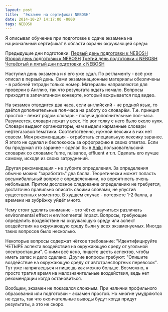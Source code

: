 ```yaml
---
layout: post
title:  "Экзамен на сертификат NEBOSH"
date: 2014-10-27 14:17:00 -0000
tags: NEBOSH
---
```



Я описывал обучение при подготовке к сдаче экзамена на национальный сертификат в области охраны окружающей среды:

Предыдущие дни подготовки:
[Первый день подготовки к NEBOSH](/blog/2014/nebosh-day1)
[Второй день подготовки к NEBOSH](/blog/2014/nebosh-day2)
[Третий день подготовки к NEBOSH](/blog/2014/nebosh-day3)
[Четвёртый и пятый дни подготовки к NEBOSH](/blog/2014/nebosh-day45)

Наступил день экзамена и я его уже сдал. По регламенту - всё уже описал в первый день. Сами экзаменационные материалы обезличены - в рабочей тетради только номер. Материалы направляются для проверки в Англию, так что результата ждать немало. Вопросы приходят в запечатанном конверте, который вскрывается под видео.

На экзамен отводится два часа, если английский - не родной язык, то даётся дополнительные пол-часа на работу со словарём. Т.е. принцип простой - лежит рядом словарь - получи дополнительные пол-часа. Разумеется, словари лежат у всех. Но вот толку с него было около нуля. Словари выдают организаторы, нам выдали карманные словари нефтегазовой тематики. Соответственно, нужной лексики в них нет совсем. Моя рекомендация - отработать специальную лексику заранее. Я этого не сделал и беспокоюсь за орфографию в своих ответах. Если бы продумал это заранее - сделал бы в [Aniki](https://apps.ankiweb.net) пользовательский словарик со словами: fume, nuisance, effluent и т.п. Сделать его лучше самому, исходя из своих затруднений.

Другая рекомендация - не зубрите определения. За определения обычно можно "заработать" два балла. Теоретически может попасть восьмибалльный вопрос с определениями, но вероятность очень небольшая. Притом дословное следование определению не требуется, достаточно правильно описать своими словами, не упустив существенных моментов. В худшем случае - потеряете 1-2 балла, а времени на зубрёжку уйдёт много.

Чему стоит уделить внимание - это чётко научиться различать environmental effect и environmental impact. Вопросы, требующие определить воздействие на окружающую среду или аспект воздействия на окружающую среду были у всех экзаменуемых. Иногда таких вопросов было несколько.

Некоторые вопросы содержат чёткое требование: "Идентифицируйте ЧЕТЫРЕ аспекта воздействия на окружающую среду от угольной электростанции". С ними всё ясно, пишете шесть аспектов, чтобы иметь запас и дело сделано. Другие вопросы требуют: "Опишите воздействие на окружающую среду от автотранспортных перевозок". Тут уже напрягаешься и пишешь как можно больше. Возможно, я просто тратил время на малозначительные воздействия, ведь нет рекомендации когда остановиться.

Вообщем, экзамен не показался сложным. При наличии профильного образования или подготовки - экзамен простой. Но многие умудряются не сдать, так что окончательные выводы будут когда придут результаты, а это не скоро.